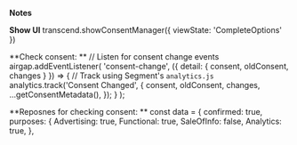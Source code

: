 **Notes**

**Show UI**
transcend.showConsentManager({ viewState: 'CompleteOptions' })
  
**Check consent: **
// Listen for consent change events
airgap.addEventListener(
  'consent-change',
  ({ detail: { consent, oldConsent, changes } }) => {
    // Track using Segment's `analytics.js`
    analytics.track('Consent Changed', {
      consent,
      oldConsent,
      changes,
      ...getConsentMetadata(),
    });
  }
);


**Reposnes for checking consent: **
const data = {
  confirmed: true,
  purposes: {
    Advertising: true,
    Functional: true,
    SaleOfInfo: false,
    Analytics: true,
  },
  
